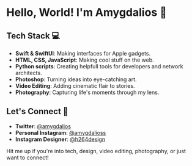 # Hello, World! I'm Amygdalios 👋

## Tech Stack 💻

- **Swift & SwiftUI**: Making interfaces for Apple gadgets.
- **HTML, CSS, JavaScript**: Making cool stuff on the web.
- **Python scripts**: Creating helpfull tools for developers and network architects.
- **Photoshop**: Turning ideas into eye-catching art.
- **Video Editing**: Adding cinematic flair to stories.
- **Photography**: Capturing life's moments through my lens.

## Let's Connect 🌈

- **Twitter**: [@amygdalios](https://twitter.com/amygdalios)
- **Personal Instagram**: [@amygdalioss](https://www.instagram.com/amygdalioss/)
- **Instagram Designer**: [@h264design](https://www.instagram.com/h264design/)

Hit me up if you're into tech, design, video editing, photography, or just want to connect!
